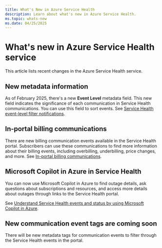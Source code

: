 ```yaml
---
title: What's New in Azure Service Health
description: Learn about what's new in Azure Service Health.
ms.topic: whats-new
ms.date: 04/25/2025
---
```


# What's new in Azure Service Health service

This article lists recent changes in the Azure Service Health service.

## New metadata information

As of February 2025, there's a new **Event Level** metadata field. This new field indicates the significance of each communication in Service Health communications. You can use this field to sort events. See [Service Health event-level filter notifications](metadata-filter.md).

## In-portal billing communications

There are new billing communication events available in the Service Health portal. Subscribers can use these communications to find more information about their billing events, including overbilling, underbilling, price changes, and more. See [In-portal billing communications](billing-elevated-access.md).

## Microsoft Copilot in Azure in Service Health

You can now use Microsoft Copilot in Azure to find outage details, ask questions about subscriptions and resources, and access more details about outages through links to the Service Health portal.

See [Understand Service Health events and status by using Microsoft Copilot in Azure](/azure/copilot/understand-service-health).

## New communication event tags are coming soon

There will be new metadata tags for communication events to filter through the Service Health events in the portal.
